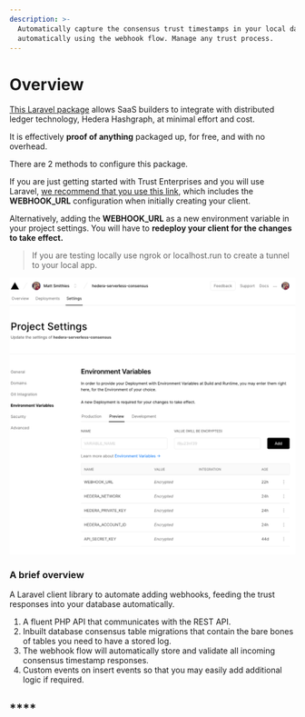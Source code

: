```yaml
---
description: >-
  Automatically capture the consensus trust timestamps in your local database,
  automatically using the webhook flow. Manage any trust process.
---
```


# Overview

[This Laravel package](https://github.com/mattsmithies/laravel-hashgraph) allows SaaS builders to integrate with distributed ledger technology, Hedera Hashgraph, at minimal effort and cost.

It is effectively **proof of anything** packaged up, for free, and with no overhead.

There are 2 methods to configure this package.

If you are just getting started with Trust Enterprises and you will use Laravel, [we recommend that you use this link](https://vercel.com/import/settings?s=https%3A%2F%2Fgithub.com%2Fmattsmithies%2Fhedera-serverless-consensus&env=HEDERA_NETWORK%2CHEDERA_ACCOUNT_ID%2CHEDERA_PRIVATE_KEY%2CAPI_SECRET_KEY%2CWEBHOOK_URL&envDescription=Enter+your+account+id+and+private+key+from+the+hedera+portal.+The+API+secret+is+your+authentication+key+to+communicate+with+your+API%2C+create+a+secure+string+of+at+least+10+characters.&envLink=https%3A%2F%2Fdocs.trust.enterprises%2Fdeployment%2Fenvironment-variables&redirect-url=https%3A%2F%2Fdocs.trust.enterprises%2Frest-api%2Foverview&id=287751270&b=master&framework=nextjs), which includes the **WEBHOOK\_URL** configuration when initially creating your client.

Alternatively, adding the **WEBHOOK\_URL** as a new environment variable in your project settings. You will have to **redeploy your client for the changes to take effect.**

> If you are testing locally use ngrok or localhost.run to create a tunnel to your local app.

![](../.gitbook/assets/screenshot-2020-10-13-at-13.43.04.png)

### A brief overview

A Laravel client library to automate adding webhooks, feeding the trust responses into your database automatically. 

1. A fluent PHP API that communicates with the REST API.
2. Inbuilt database consensus table migrations that contain the bare bones of tables you need to have a stored log. 
3. The webhook flow will automatically store and validate all incoming consensus timestamp responses.
4. Custom events on insert events so that you may easily add additional logic if required.

## \*\*\*\*



